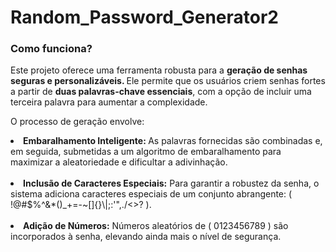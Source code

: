 # Random_Password_Generator2

### Como funciona?
 <p>Este projeto oferece uma ferramenta robusta para a <strong>geração de senhas seguras e personalizáveis.
 </strong> Ele permite que os usuários criem senhas fortes a partir de <strong>duas palavras-chave essenciais</strong>, com a opção de incluir uma terceira palavra para aumentar a complexidade.</p>
 <p>O processo de geração envolve:
  <li><strong>Embaralhamento Inteligente: </strong>As palavras fornecidas são combinadas e, em seguida, submetidas a um algoritmo de embaralhamento para maximizar a aleatoriedade e dificultar a adivinhação.</li><br>
  <li><strong>Inclusão de Caracteres Especiais:</strong> Para garantir a robustez da senha, o sistema adiciona caracteres especiais de um conjunto abrangente: ( !@#$%^&*()_+=-~[]{}\|;:'",./<>? ).</li><br>
  <li><strong>Adição de Números:</strong> Números aleatórios de ( 0123456789 ) são incorporados à senha, elevando ainda mais o nível de segurança.</li>
</p>
